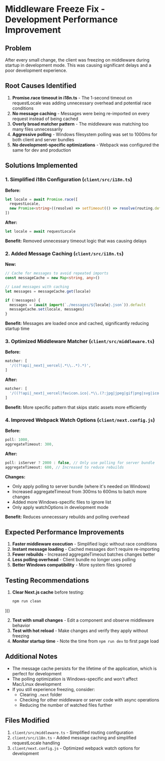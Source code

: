 # Middleware Freeze Fix - Development Performance Improvement

## Problem
After every small change, the client was freezing on middleware during startup in development mode. This was causing significant delays and a poor development experience.

## Root Causes Identified

1. **Promise.race timeout in i18n.ts** - The 1-second timeout on requestLocale was adding unnecessary overhead and potential race conditions
2. **No message caching** - Messages were being re-imported on every request instead of being cached
3. **Overly broad matcher pattern** - The middleware was matching too many files unnecessarily
4. **Aggressive polling** - Windows filesystem polling was set to 1000ms for both client and server bundles
5. **No development-specific optimizations** - Webpack was configured the same for dev and production

## Solutions Implemented

### 1. Simplified i18n Configuration (`client/src/i18n.ts`)

**Before:**
```typescript
let locale = await Promise.race([
  requestLocale,
  new Promise<string>((resolve) => setTimeout(() => resolve(routing.defaultLocale), 1000))
])
```

**After:**
```typescript
let locale = await requestLocale
```

**Benefit:** Removed unnecessary timeout logic that was causing delays

### 2. Added Message Caching (`client/src/i18n.ts`)

**New:**
```typescript
// Cache for messages to avoid repeated imports
const messageCache = new Map<string, any>()

// Load messages with caching
let messages = messageCache.get(locale)

if (!messages) {
  messages = (await import(`./messages/${locale}.json`)).default
  messageCache.set(locale, messages)
}
```

**Benefit:** Messages are loaded once and cached, significantly reducing startup time

### 3. Optimized Middleware Matcher (`client/src/middleware.ts`)

**Before:**
```typescript
matcher: [
  '/((?!api|_next|_vercel|.*\\..*).*)',
]
```

**After:**
```typescript
matcher: [
  '/((?!api|_next|_vercel|favicon.ico|.*\\.(?:jpg|jpeg|gif|png|svg|ico|webp)).*)',
]
```

**Benefit:** More specific pattern that skips static assets more efficiently

### 4. Improved Webpack Watch Options (`client/next.config.js`)

**Before:**
```javascript
poll: 1000,
aggregateTimeout: 300,
```

**After:**
```javascript
poll: isServer ? 2000 : false, // Only use polling for server bundle
aggregateTimeout: 600, // Increased to reduce rebuilds
```

**Changes:**
- Only apply polling to server bundle (where it's needed on Windows)
- Increased aggregateTimeout from 300ms to 600ms to batch more changes
- Added more Windows-specific files to ignore list
- Only apply watchOptions in development mode

**Benefit:** Reduces unnecessary rebuilds and polling overhead

## Expected Performance Improvements

1. **Faster middleware execution** - Simplified logic without race conditions
2. **Instant message loading** - Cached messages don't require re-importing
3. **Fewer rebuilds** - Increased aggregateTimeout batches changes better
4. **Less polling overhead** - Client bundle no longer uses polling
5. **Better Windows compatibility** - More system files ignored

## Testing Recommendations

1. **Clear Next.js cache** before testing:
   ```bash
   npm run clean
)))

2. **Test with small changes** - Edit a component and observe middleware behavior
3. **Test with hot reload** - Make changes and verify they apply without freezing
4. **Monitor startup time** - Note the time from `npm run dev` to first page load

## Additional Notes

- The message cache persists for the lifetime of the application, which is perfect for development
- The polling optimization is Windows-specific and won't affect Mac/Linux development
- If you still experience freezing, consider:
  - Clearing `.next` folder
  - Checking for other middleware or server code with async operations
  - Reducing the number of watched files further

## Files Modified

1. `client/src/middleware.ts` - Simplified routing configuration
2. `client/src/i18n.ts` - Added message caching and simplified requestLocale handling
3. `client/next.config.js` - Optimized webpack watch options for development
